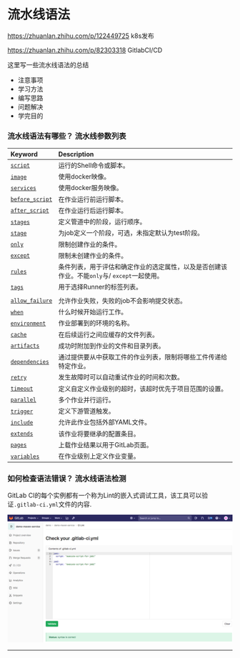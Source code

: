 

# 流水线语法



https://zhuanlan.zhihu.com/p/122449725  k8s发布

https://zhuanlan.zhihu.com/p/82303318  GitlabCI/CD



这里写一些流水线语法的总结

- 注意事项
- 学习方法
- 编写思路
- 问题解决
- 学完目的



### 流水线语法有哪些？ 流水线参数列表



| Keyword                                                      | Description                                                  |
| :----------------------------------------------------------- | :----------------------------------------------------------- |
| [`script`](http://s0docs0gitlab0com.icopy.site/12.9/ee/ci/yaml/README.html#script) | 运行的Shell命令或脚本。                                      |
| [`image`](http://s0docs0gitlab0com.icopy.site/12.9/ee/ci/yaml/README.html#image) | 使用docker映像。                                             |
| [`services`](http://s0docs0gitlab0com.icopy.site/12.9/ee/ci/yaml/README.html#services) | 使用docker服务映像。                                         |
| [`before_script`](http://s0docs0gitlab0com.icopy.site/12.9/ee/ci/yaml/README.html#before_script-and-after_script) | 在作业运行前运行脚本。                                       |
| [`after_script`](http://s0docs0gitlab0com.icopy.site/12.9/ee/ci/yaml/README.html#before_script-and-after_script) | 在作业运行后运行脚本。                                       |
| [`stages`](http://s0docs0gitlab0com.icopy.site/12.9/ee/ci/yaml/README.html#stages) | 定义管道中的阶段，运行顺序。                                 |
| [`stage`](http://s0docs0gitlab0com.icopy.site/12.9/ee/ci/yaml/README.html#stage) | 为job定义一个阶段，可选，未指定默认为test阶段。              |
| [`only`](http://s0docs0gitlab0com.icopy.site/12.9/ee/ci/yaml/README.html#onlyexcept-basic) | 限制创建作业的条件。                                         |
| [`except`](http://s0docs0gitlab0com.icopy.site/12.9/ee/ci/yaml/README.html#onlyexcept-basic) | 限制未创建作业的条件。                                       |
| [`rules`](http://s0docs0gitlab0com.icopy.site/12.9/ee/ci/yaml/README.html#rules) | 条件列表，用于评估和确定作业的选定属性，以及是否创建该作业。不能`only`与/ `except`一起使用。 |
| [`tags`](http://s0docs0gitlab0com.icopy.site/12.9/ee/ci/yaml/README.html#tags) | 用于选择Runner的标签列表。                                   |
|                                                              |                                                              |
| [`allow_failure`](http://s0docs0gitlab0com.icopy.site/12.9/ee/ci/yaml/README.html#allow_failure) | 允许作业失败，失败的job不会影响提交状态。                    |
| [`when`](http://s0docs0gitlab0com.icopy.site/12.9/ee/ci/yaml/README.html#when) | 什么时候开始运行工作。                                       |
| [`environment`](http://s0docs0gitlab0com.icopy.site/12.9/ee/ci/yaml/README.html#environment) | 作业部署到的环境的名称。                                     |
| [`cache`](http://s0docs0gitlab0com.icopy.site/12.9/ee/ci/yaml/README.html#cache) | 在后续运行之间应缓存的文件列表。                             |
| [`artifacts`](http://s0docs0gitlab0com.icopy.site/12.9/ee/ci/yaml/README.html#artifacts) | 成功时附加到作业的文件和目录列表。                           |
| [`dependencies`](http://s0docs0gitlab0com.icopy.site/12.9/ee/ci/yaml/README.html#dependencies) | 通过提供要从中获取工件的作业列表，限制将哪些工件传递给特定作业。 |
| [`retry`](http://s0docs0gitlab0com.icopy.site/12.9/ee/ci/yaml/README.html#retry) | 发生故障时可以自动重试作业的时间和次数。                     |
| [`timeout`](http://s0docs0gitlab0com.icopy.site/12.9/ee/ci/yaml/README.html#timeout) | 定义自定义作业级别的超时，该超时优先于项目范围的设置。       |
| [`parallel`](http://s0docs0gitlab0com.icopy.site/12.9/ee/ci/yaml/README.html#parallel) | 多个作业并行运行。                                           |
| [`trigger`](http://s0docs0gitlab0com.icopy.site/12.9/ee/ci/yaml/README.html#trigger) | 定义下游管道触发。                                           |
| [`include`](http://s0docs0gitlab0com.icopy.site/12.9/ee/ci/yaml/README.html#include) | 允许此作业包括外部YAML文件。                                 |
| [`extends`](http://s0docs0gitlab0com.icopy.site/12.9/ee/ci/yaml/README.html#extends) | 该作业将要继承的配置条目。                                   |
| [`pages`](http://s0docs0gitlab0com.icopy.site/12.9/ee/ci/yaml/README.html#pages) | 上载作业结果以用于GitLab页面。                               |
| [`variables`](http://s0docs0gitlab0com.icopy.site/12.9/ee/ci/yaml/README.html#variables) | 在作业级别上定义作业变量。                                   |



### 如何检查语法错误？ 流水线语法检测

GitLab CI的每个实例都有一个称为Lint的嵌入式调试工具，该工具可以验证`.gitlab-ci.yml`文件的内容. 



![images](images/01.png)



---

